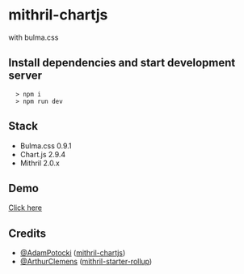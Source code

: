 # mithril-chartjs
with bulma.css

## Install dependencies and start development server
```
  > npm i
  > npm run dev
```

## Stack
- Bulma.css 0.9.1
- Chart.js  2.9.4
- Mithril   2.0.x

## Demo
<a href="https://giancarlocp.github.io/mithril-chartjs/dist/" target="_blank">Click here</a>

## Credits
- [@AdamPotocki](https://github.com/adampotocki) ([mithril-chartjs](https://github.com/adampotocki/mithril-chartsjs))
- [@ArthurClemens](https://github.com/ArthurClemens) ([mithril-starter-rollup](https://github.com/ArthurClemens/mithril-starter-rollup))
